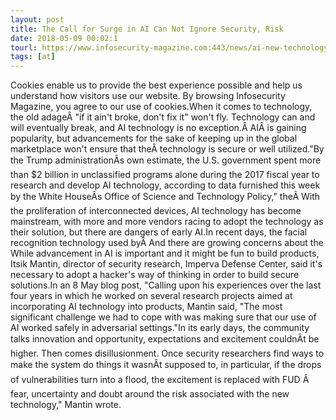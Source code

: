 ```yaml
---
layout: post
title: The Call for Surge in AI Can Not Ignore Security, Risk
date: 2018-05-09 00:02:1
tourl: https://www.infosecurity-magazine.com:443/news/ai-new-technology-still-needs/
tags: [at]
---
```

Cookies enable us to provide the best experience possible and help us understand how visitors use our website. By browsing Infosecurity Magazine, you agree to our use of cookies.When it comes to technology, the old adageÂ "if it ain't broke, don't fix it" won't fly. Technology can and will eventually break, and AI technology is no exception.Â AIÂ is gaining popularity, but advancements for the sake of keeping up in the global marketplace won't ensure that theÂ technology is secure or well utilized."By the Trump administrationÂs own estimate, the U.S. government spent more than $2 billion in unclassified programs alone during the 2017 fiscal year to research and develop AI technology, according to data furnished this week by the White HouseÂs Office of Science and Technology Policy," theÂ With the proliferation of interconnected devices, AI technology has become mainstream, with more and more vendors racing to adopt the technology as their solution, but there are dangers of early AI.In recent days, the facial recognition technology used byÂ And there are growing concerns about the While advancement in AI is important and it might be fun to build products, Itsik Mantin, director of security research, Imperva Defense Center, said it's necessary to adopt a hacker's way of thinking in order to build secure solutions.In an 8 May blog post, "Calling upon his experiences over the last four years in which he worked on several research projects aimed at incorporating AI technology into products, Mantin said, "The most significant challenge we had to cope with was making sure that our use of AI worked safely in adversarial settings."In its early days, the community talks innovation and opportunity, expectations and excitement couldnÂt be higher. Then comes disillusionment. Once security researchers find ways to make the system do things it wasnÂt supposed to, in particular, if the drops of vulnerabilities turn into a flood, the excitement is replaced with FUD Â fear, uncertainty and doubt around the risk associated with the new technology," Mantin wrote.